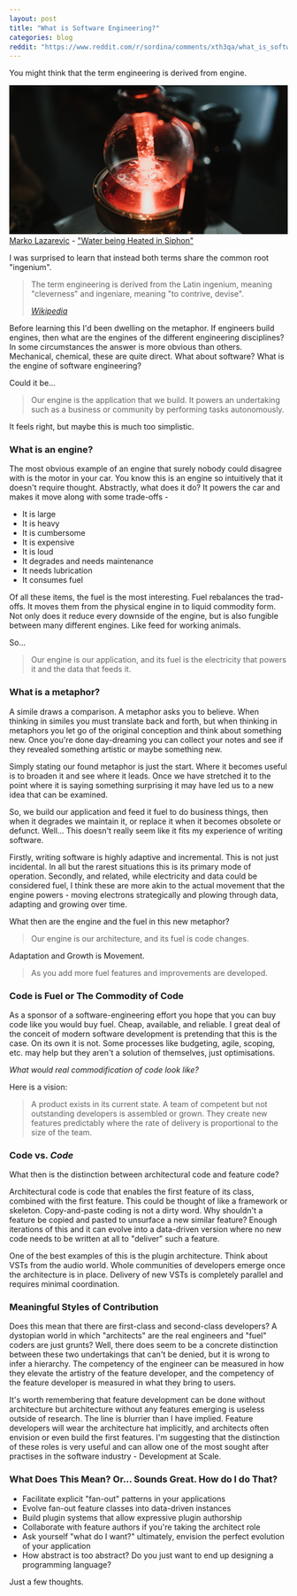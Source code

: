```yaml
---
layout: post
title: "What is Software Engineering?"
categories: blog
reddit: "https://www.reddit.com/r/sordina/comments/xth3qa/what_is_software_engineering_bows_and_arrows/"
---
```


You might think that the term engineering is derived from engine.

<p class="attribution">
	<img src="/images/software-engineering/siphon.jpg" class="image fit" />
	<a href="https://flic.kr/ps/3YEVGj">Marko Lazarevic</a> -
	<a href="https://flic.kr/p/2nyKERy">"Water being Heated in Siphon"</a>
</p>

<!--more-->

I was surprised to learn that instead both terms share the common root "ingenium".

> The term engineering is derived from the Latin ingenium, meaning "cleverness" and ingeniare, meaning "to contrive, devise".
>
> *[Wikipedia](https://en.wikipedia.org/wiki/Engineering#cite_note-2)*

Before learning this I'd been dwelling on the metaphor. If engineers build
engines, then what are the engines of the different engineering disciplines? In
some circumstances the answer is more obvious than others. Mechanical,
chemical, these are quite direct. What about software? What is the engine of
software engineering?

Could it be...

> Our engine is the application that we build. It powers an
undertaking such as a business or community by performing tasks autonomously.

It feels right, but maybe this is much too simplistic.


### What is an engine?

The most obvious example of an engine that surely nobody could disagree with
is the motor in your car. You know this is an engine so intuitively that it
doesn't require thought. Abstractly, what does it do? It powers the car and
makes it move along with some trade-offs -

* It is large
* It is heavy
* It is cumbersome
* It is expensive
* It is loud
* It degrades and needs maintenance
* It needs lubrication
* It consumes fuel

Of all these items, the fuel is the most interesting. Fuel rebalances the
trad-offs. It moves them from the physical engine in to liquid commodity form.
Not only does it reduce every downside of the engine, but is also fungible
between many different engines. Like feed for working animals.

So...

> Our engine is our application, and its fuel is the electricity that powers
> it and the data that feeds it.


### What is a metaphor?

A simile draws a comparison. A metaphor asks you to believe. When thinking in
similes you must translate back and forth, but when thinking in metaphors you
let go of the original conception and think about something new. Once you're
done day-dreaming you can collect your notes and see if they revealed something
artistic or maybe something new.

Simply stating our found metaphor is just the start. Where it becomes useful is
to broaden it and see where it leads. Once we have stretched it to the point where
it is saying something surprising it may have led us to a new idea that can be
examined.

So, we build our application and feed it fuel to do business things, then when
it degrades we maintain it, or replace it when it becomes obsolete or defunct.
Well... This doesn't really seem like it fits my experience of writing software.

Firstly, writing software is highly adaptive and incremental. This is not just
incidental. In all but the rarest situations this is its primary mode of operation.
Secondly, and related, while electricity and data could be considered fuel, I think
these are more akin to the actual movement that the engine powers - moving
electrons strategically and plowing through data, adapting and growing over time.

What then are the engine and the fuel in this new metaphor?

> Our engine is our architecture, and its fuel is code changes.

Adaptation and Growth is Movement.

> As you add more fuel features and improvements are developed.


### Code is Fuel or The Commodity of Code

As a sponsor of a software-engineering effort you hope that you can buy code
like you would buy fuel. Cheap, available, and reliable. I great deal of the
conceit of modern software development is pretending that this is the case.
On its own it is not. Some processes like budgeting, agile, scoping, etc. may
help but they aren't a solution of themselves, just optimisations.

*What would real commodification of code look like?*

Here is a vision:

> A product exists in its current state. A team of competent but not outstanding
> developers is assembled or grown. They create new features predictably where
> the rate of delivery is proportional to the size of the team.


### Code vs. *Code*

What then is the distinction between architectural code and feature code?

Architectural code is code that enables the first feature of its class,
combined with the first feature. This could be thought of like a
framework or skeleton. Copy-and-paste coding is not a dirty word. Why
shouldn't a feature be copied and pasted to unsurface a new similar feature?
Enough iterations of this and it can evolve into a data-driven version
where no new code needs to be written at all to "deliver" such a feature.

One of the best examples of this is the plugin architecture. Think about
VSTs from the audio world. Whole communities of developers emerge once the
architecture is in place. Delivery of new VSTs is completely parallel
and requires minimal coordination.


### Meaningful Styles of Contribution

Does this mean that there are first-class and second-class developers?
A dystopian world in which "architects" are the real engineers and
"fuel" coders are just grunts? Well, there does seem to be a concrete
distinction between these two undertakings that can't be denied, but
it is wrong to infer a hierarchy. The competency of the engineer can
be measured in how they elevate the artistry of the feature developer,
and the competency of the feature developer is measured in what they
bring to users.

It's worth remembering that feature development can be done without
architecture but architecture without any features emerging is useless outside
of research. The line is blurrier than I have implied. Feature developers will
wear the architecture hat implicitly, and architects often envision or even
build the first features. I'm suggesting that the distinction of these roles is
very useful and can allow one of the most sought after practises in the
software industry - Development at Scale.


### What Does This Mean? Or... Sounds Great. How do I do That?

* Facilitate explicit "fan-out" patterns in your applications
* Evolve fan-out feature classes into data-driven instances
* Build plugin systems that allow expressive plugin authorship
* Collaborate with feature authors if you're taking the architect role
* Ask yourself "what do I want?" ultimately, envision the perfect evolution of your application
* How abstract is too abstract? Do you just want to end up designing a programming language?

Just a few thoughts.

